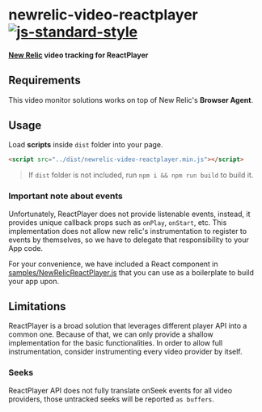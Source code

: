# newrelic-video-reactplayer [![js-standard-style](https://img.shields.io/badge/code%20style-standard-brightgreen.svg)](http://standardjs.com)
#### [New Relic](http://newrelic.com) video tracking for ReactPlayer

## Requirements
This video monitor solutions works on top of New Relic's **Browser Agent**.

## Usage
Load **scripts** inside `dist` folder into your page.
```html
<script src="../dist/newrelic-video-reactplayer.min.js"></script>
```

> If `dist` folder is not included, run `npm i && npm run build` to build it.

### Important note about events
Unfortunately, ReactPlayer does not provide listenable events, instead, it provides unique callback props such as `onPlay`, `onStart`, etc. This implementation does not allow new relic's instrumentation to register to events by themselves, so we have to delegate that responsibility to your App code.

For your convenience, we have included a React component in [samples/NewRelicReactPlayer.js](./samples/NewRelicReactPlayer.js) that you can use as a boilerplate to build your app upon.

## Limitations
ReactPlayer is a broad solution that leverages different player API into a common one. Because of that, we can only provide a shallow implementation for the basic functionalities. In order to allow full instrumentation, consider instrumenting every video provider by itself.

### Seeks
ReactPlayer API does not fully translate onSeek events for all video providers, those untracked seeks will be reported `as buffers`.